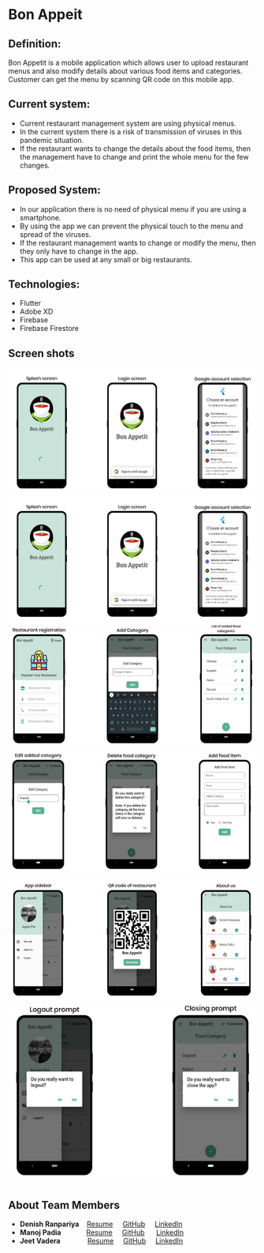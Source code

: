 # Bon Appeit

## Definition:
Bon Appetit is a mobile application which allows user to upload restaurant menus and also modify details about various food items and categories. Customer can get the menu by scanning QR code on this mobile app.

## Current system:
* Current restaurant management system are using physical menus.
* In the current system there is a risk of transmission of viruses in this pandemic situation.
* If the restaurant wants to change the details about the food items, then the management have to change and print the whole menu for the few changes.

## Proposed System:
* In our application there is no need of physical menu if you are using a smartphone.
* By using the app we can prevent the physical touch to the menu and spread of the viruses.
* If the restaurant management wants to change or modify the menu, then they only have to change in the app.
* This app can be used at any small or big restaurants.

## Technologies:
* Flutter 
* Adobe XD 
* Firebase 
* Firebase Firestore

## Screen shots

![](images/0.jpg)
![](images/5.jpg)
![](images/3.jpg)
![](images/2.jpg)
![](images/4.jpg)
![](images/1.jpg)


## About Team Members
* **Denish Ranpariya** &nbsp; &nbsp;[Resume](https://drive.google.com/file/d/1PZHVHJ8iY283uirxJljFNpCXV4o_U0HJ/view?usp=sharing) &nbsp; &nbsp; [GitHub](https://github.com/Denish-Ranpariya) &nbsp; &nbsp; [LinkedIn](https://www.linkedin.com/in/denish-ranpariya-428478167/)
* **Manoj Padia** &nbsp; &nbsp;&nbsp; &nbsp;&nbsp; &nbsp;&nbsp; &nbsp;[Resume](https://drive.google.com/file/d/1ycCm70dlmqcwRu7jQRKw6QUSE3ZF23j9/view?usp=drivesdk) &nbsp;&nbsp; &nbsp;[GitHub](https://github.com/ManojPadia) &nbsp;&nbsp; &nbsp; [LinkedIn](https://www.linkedin.com/in/manoj-padiya-9724451a2/)
* **Jeet Vadera** &nbsp; &nbsp;&nbsp; &nbsp; &nbsp; &nbsp;&nbsp; &nbsp;[Resume](https://drive.google.com/file/d/1ftxNVrdULAWPE_Y6f7EJiMUxoK2_BPxJ/view?usp=sharing)  &nbsp; &nbsp; [GitHub](https://github.com/vadera11jeet)&nbsp; &nbsp;&nbsp; [LinkedIn](https://www.linkedin.com/in/jeet-vadera-3bb1a91a0/)